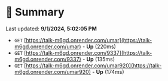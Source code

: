 # 📖 Summary
Last updated: **9/1/2024, 5:02:05 PM**

- `GET` [https://talk-m6gd.onrender.com/umar](https://talk-m6gd.onrender.com/umar) - **Up** (220ms)
- `GET` [https://talk-m6gd.onrender.com/9337](https://talk-m6gd.onrender.com/9337) - **Up** (135ms)
- `GET` [https://talk-m6gd.onrender.com/umar920](https://talk-m6gd.onrender.com/umar920) - **Up** (174ms)
